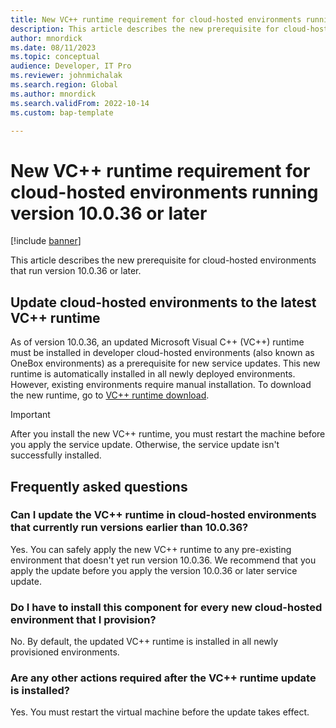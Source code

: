 ```yaml
---
title: New VC++ runtime requirement for cloud-hosted environments running version 10.0.36 or later
description: This article describes the new prerequisite for cloud-hosted environments that run version 10.0.36 or later.
author: mnordick
ms.date: 08/11/2023
ms.topic: conceptual
audience: Developer, IT Pro
ms.reviewer: johnmichalak
ms.search.region: Global
ms.author: mnordick
ms.search.validFrom: 2022-10-14
ms.custom: bap-template

---
```


#  New VC++ runtime requirement for cloud-hosted environments running version 10.0.36 or later

[!include [banner](../includes/banner.md)]

This article describes the new prerequisite for cloud-hosted environments that run version 10.0.36 or later.

## Update cloud-hosted environments to the latest VC++ runtime

As of version 10.0.36, an updated Microsoft Visual C++ (VC++) runtime must be installed in developer cloud-hosted environments (also known as OneBox environments) as a prerequisite for new service updates. This new runtime is automatically installed in all newly deployed environments. However, existing environments require manual installation. To download the new runtime, go to [VC++ runtime download](https://aka.ms/vs/17/release/VC_redist.x64.exe).

> [!IMPORTANT]
> After you install the new VC++ runtime, you must restart the machine before you apply the service update. Otherwise, the service update isn't successfully installed.

## Frequently asked questions

### Can I update the VC++ runtime in cloud-hosted environments that currently run versions earlier than 10.0.36?

Yes. You can safely apply the new VC++ runtime to any pre-existing environment that doesn't yet run version 10.0.36. We recommend that you apply the update before you apply the version 10.0.36 or later service update.

### Do I have to install this component for every new cloud-hosted environment that I provision?

No. By default, the updated VC++ runtime is installed in all newly provisioned environments.

### Are any other actions required after the VC++ runtime update is installed?

Yes. You must restart the virtual machine before the update takes effect.
